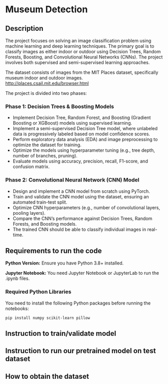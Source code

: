 # Museum Detection

## Description

The project focuses on solving an image classification problem using machine learning and deep learning techniques. The primary goal is to classify images as either indoor or outdoor using Decision Trees, Random Forests, Boosting, and Convolutional Neural Networks (CNNs). The project involves both supervised and semi-supervised learning approaches.

The dataset consists of images from the MIT Places dataset, specifically museum indoor and outdoor images. 
http://places.csail.mit.edu/browser.html

The project is divided into two phases:

### Phase 1: Decision Trees & Boosting Models
* Implement Decision Tree, Random Forest, and Boosting (Gradient Boosting or XGBoost) models using supervised learning.
* Implement a semi-supervised Decision Tree model, where unlabeled data is progressively labeled based on model confidence scores.
* Perform exploratory data analysis (EDA) and image preprocessing to optimize the dataset for training.
* Optimize the models using hyperparameter tuning (e.g., tree depth, number of branches, pruning).
* Evaluate models using accuracy, precision, recall, F1-score, and confusion matrix.

### Phase 2: Convolutional Neural Network (CNN) Model
* Design and implement a CNN model from scratch using PyTorch.
* Train and validate the CNN model using the dataset, ensuring an automated train-test split.
* Optimize CNN hyperparameters (e.g., number of convolutional layers, pooling layers).
* Compare the CNN’s performance against Decision Trees, Random Forests, and Boosting models.
* The trained CNN should be able to classify individual images in real-time.

## Requirements to run the code

**Python Version:** Ensure you have Python 3.8+ installed.

**Jupyter Notebook:** You need Jupyter Notebook or JupyterLab to run the .ipynb files.

### Required Python Libraries

You need to install the following Python packages before running the notebooks:

`pip install numpy scikit-learn pillow`

## Instruction to train/validate model


## Instruction to run our pretrained model on test dataset

## How to obtain the dataset
